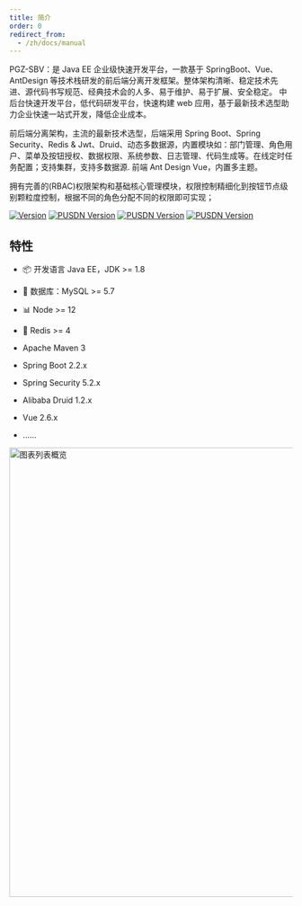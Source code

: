 ```yaml
---
title: 简介
order: 0
redirect_from:
  - /zh/docs/manual
---
```


PGZ-SBV：是 Java EE 企业级快速开发平台，一款基于 SpringBoot、Vue、AntDesign 等技术栈研发的前后端分离开发框架。整体架构清晰、稳定技术先进、源代码书写规范、经典技术会的人多、易于维护、易于扩展、安全稳定。 中后台快速开发平台，低代码研发平台，快速构建 web 应用，基于最新技术选型助力企业快速一站式开发，降低企业成本。

前后端分离架构，主流的最新技术选型，后端采用 Spring Boot、Spring Security、Redis & Jwt、Druid、动态多数据源，内置模块如：部门管理、角色用户、菜单及按钮授权、数据权限、系统参数、日志管理、代码生成等。在线定时任务配置；支持集群，支持多数据源. 前端 Ant Design Vue，内置多主题。

拥有完善的(RBAC)权限架构和基础核心管理模块，权限控制精细化到按钮节点级别颗粒度控制，根据不同的角色分配不同的权限即可实现；

[![Version](https://badgen.net/npm/node/next/?color=pink)](#) [![PUSDN Version](https://img.shields.io/badge/pusdn-v3.6.0-brightgreen)](#) [![PUSDN Version](https://img.shields.io/badge/MySQL-%3E%3D5.7-F53F3F)](#) [![PUSDN Version](https://img.shields.io/badge/Vue-v2.6.x-FF7D00)](#)

## 特性

- 📦 开发语言 Java EE，JDK >= 1.8

- 🎨 数据库：MySQL >= 5.7

- 📊 Node >= 12

- 🔳 Redis >= 4
- Apache Maven 3
- Spring Boot 2.2.x
- Spring Security 5.2.x
- Alibaba Druid 1.2.x
- Vue 2.6.x
- ……

<img alt="图表列表概览" src="https://gw.alipayobjects.com/mdn/rms_d314dd/afts/img/A*sXqrRrEwFRQAAAAAAAAAAABkARQnAQ" width="800">
